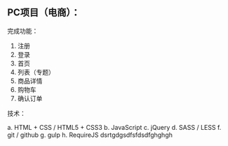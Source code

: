 ﻿## PC项目（电商）：

完成功能：

1. 注册
2. 登录
3. 首页
4. 列表（专题）
5. 商品详情
6. 购物车
7. 确认订单

技术：

a. HTML + CSS / HTML5 + CSS3
b. JavaScript
c. jQuery
d. SASS / LESS
f. git / github
g. gulp
h. RequireJS
dsrtgdgsdfsfdsdfghghgh
